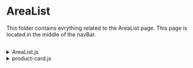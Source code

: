 # AreaList

This folder contains evrything related to the AreaList page. This page is located in the middle of the navBar.

<h2></h2>


<details>
<summary>AreaList.js</summary>
<br>
This file reuests all the avaible areas of the user and thanks to the 'product-card.js' creates small cards to be displayed. You can interact with theses cards: <br>
Ypu can Turn them on or off and delete them.
</details>

<details>
<summary>product-card.js</summary>
<br>
This file creates the small cards required to display all the AREAs avaible in the AreaList section.
</details>